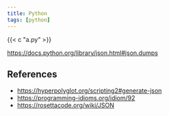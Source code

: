 ```yaml
---
title: Python
tags: [python]
---
```


{{< c "a.py" >}}

<https://docs.python.org/library/json.html#json.dumps>

## References

- <https://hyperpolyglot.org/scripting2#generate-json>
- <https://programming-idioms.org/idiom/92>
- <https://rosettacode.org/wiki/JSON>

